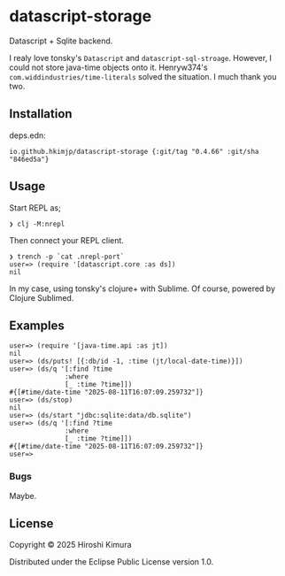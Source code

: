 # datascript-storage

Datascript + Sqlite backend.

I realy love tonsky's `Datascript` and `datascript-sql-stroage`.
However, I could not store java-time objects onto it.
Henryw374's `com.widdindustries/time-literals` solved the situation.
I much thank you two.

## Installation

deps.edn:
```
io.github.hkimjp/datascript-storage {:git/tag "0.4.66" :git/sha "846ed5a"}
```

## Usage

Start REPL as;

    ❯ clj -M:nrepl

Then connect your REPL client.

    ❯ trench -p `cat .nrepl-port`
    user=> (require '[datascript.core :as ds])
    nil

In my case, using tonsky's clojure+ with Sublime.
Of course, powered by Clojure Sublimed.

## Examples

    user=> (require '[java-time.api :as jt])
    nil
    user=> (ds/puts! [{:db/id -1, :time (jt/local-date-time)}])
    user=> (ds/q '[:find ?time
                  :where
                  [_ :time ?time]])
    #{[#time/date-time "2025-08-11T16:07:09.259732"]}
    user=> (ds/stop)
    nil
    user=> (ds/start "jdbc:sqlite:data/db.sqlite")
    user=> (ds/q '[:find ?time
                  :where
                  [_ :time ?time]])
    #{[#time/date-time "2025-08-11T16:07:09.259732"]}
    user=>

### Bugs

Maybe.

## License

Copyright © 2025 Hiroshi Kimura

Distributed under the Eclipse Public License version 1.0.
